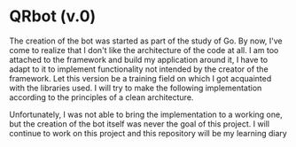 # QRbot (v.0)

The creation of the bot was started as part of the study of Go. By now, I've come to realize that I don't like the architecture of the code at all. I am too attached to the framework and build my application around it, I have to adapt to it to implement functionality not intended by the creator of the framework. Let this version be a training field on which I got acquainted with the libraries used. I will try to make the following implementation according to the principles of a clean architecture.

Unfortunately, I was not able to bring the implementation to a working one, but the creation of the bot itself was never the goal of this project. I will continue to work on this project and this repository will be my learning diary
